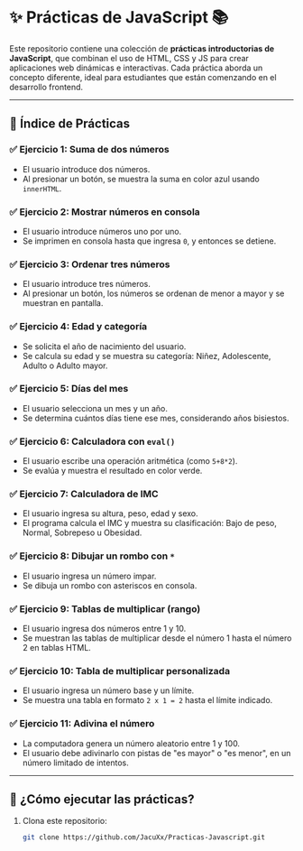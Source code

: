 # ✨ Prácticas de JavaScript 📚

Este repositorio contiene una colección de **prácticas introductorias de JavaScript**, que combinan el uso de HTML, CSS y JS para crear aplicaciones web dinámicas e interactivas. Cada práctica aborda un concepto diferente, ideal para estudiantes que están comenzando en el desarrollo frontend.

---

## 📌 Índice de Prácticas

### ✅ Ejercicio 1: Suma de dos números
- El usuario introduce dos números.
- Al presionar un botón, se muestra la suma en color azul usando `innerHTML`.

### ✅ Ejercicio 2: Mostrar números en consola
- El usuario introduce números uno por uno.
- Se imprimen en consola hasta que ingresa `0`, y entonces se detiene.

### ✅ Ejercicio 3: Ordenar tres números
- El usuario introduce tres números.
- Al presionar un botón, los números se ordenan de menor a mayor y se muestran en pantalla.

### ✅ Ejercicio 4: Edad y categoría
- Se solicita el año de nacimiento del usuario.
- Se calcula su edad y se muestra su categoría: Niñez, Adolescente, Adulto o Adulto mayor.

### ✅ Ejercicio 5: Días del mes
- El usuario selecciona un mes y un año.
- Se determina cuántos días tiene ese mes, considerando años bisiestos.

### ✅ Ejercicio 6: Calculadora con `eval()`
- El usuario escribe una operación aritmética (como `5+8*2`).
- Se evalúa y muestra el resultado en color verde.

### ✅ Ejercicio 7: Calculadora de IMC
- El usuario ingresa su altura, peso, edad y sexo.
- El programa calcula el IMC y muestra su clasificación: Bajo de peso, Normal, Sobrepeso u Obesidad.

### ✅ Ejercicio 8: Dibujar un rombo con `*`
- El usuario ingresa un número impar.
- Se dibuja un rombo con asteriscos en consola.

### ✅ Ejercicio 9: Tablas de multiplicar (rango)
- El usuario ingresa dos números entre 1 y 10.
- Se muestran las tablas de multiplicar desde el número 1 hasta el número 2 en tablas HTML.

### ✅ Ejercicio 10: Tabla de multiplicar personalizada
- El usuario ingresa un número base y un límite.
- Se muestra una tabla en formato `2 x 1 = 2` hasta el límite indicado.

### ✅ Ejercicio 11: Adivina el número
- La computadora genera un número aleatorio entre 1 y 100.
- El usuario debe adivinarlo con pistas de "es mayor" o "es menor", en un número limitado de intentos.

---

## 🚀 ¿Cómo ejecutar las prácticas?

1. Clona este repositorio:
   ```bash
   git clone https://github.com/JacuXx/Practicas-Javascript.git
